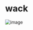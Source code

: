 # wack
![image](https://user-images.githubusercontent.com/88867653/155005157-1738e735-4389-4157-8d6a-e2a0c555dd90.png)
